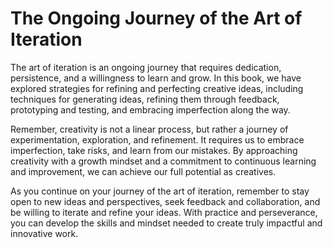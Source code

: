 The Ongoing Journey of the Art of Iteration
=======================================================

The art of iteration is an ongoing journey that requires dedication, persistence, and a willingness to learn and grow. In this book, we have explored strategies for refining and perfecting creative ideas, including techniques for generating ideas, refining them through feedback, prototyping and testing, and embracing imperfection along the way.

Remember, creativity is not a linear process, but rather a journey of experimentation, exploration, and refinement. It requires us to embrace imperfection, take risks, and learn from our mistakes. By approaching creativity with a growth mindset and a commitment to continuous learning and improvement, we can achieve our full potential as creatives.

As you continue on your journey of the art of iteration, remember to stay open to new ideas and perspectives, seek feedback and collaboration, and be willing to iterate and refine your ideas. With practice and perseverance, you can develop the skills and mindset needed to create truly impactful and innovative work.
